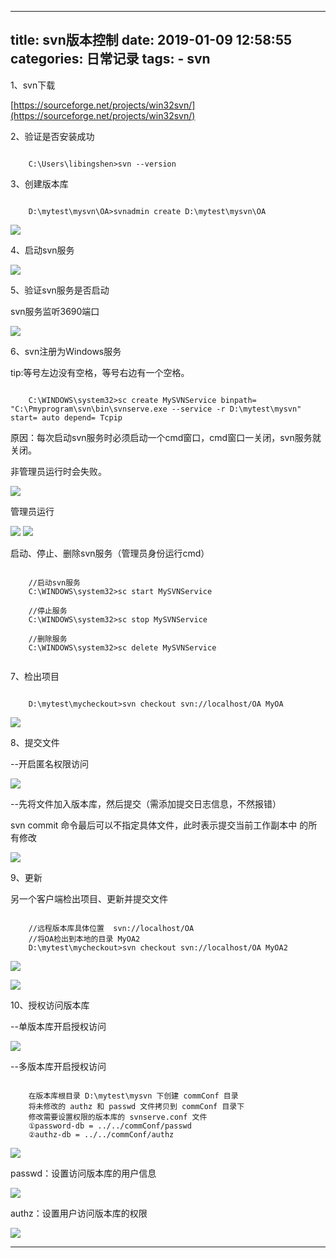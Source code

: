 
---
title: svn版本控制
date: 2019-01-09 12:58:55
categories: 日常记录
tags:
	-	svn
---

1、svn下载

[https://sourceforge.net/projects/win32svn/](https://sourceforge.net/projects/win32svn/)

2、验证是否安装成功

```

	C:\Users\libingshen>svn --version

```

3、创建版本库

```

	D:\mytest\mysvn\OA>svnadmin create D:\mytest\mysvn\OA

```
![](创建版本库.png)


4、启动svn服务

![](启动svn服务.png)

5、验证svn服务是否启动

svn服务监听3690端口

![](验证服务是否启动.png)

6、svn注册为Windows服务

tip:等号左边没有空格，等号右边有一个空格。

```

	C:\WINDOWS\system32>sc create MySVNService binpath= "C:\Pmyprogram\svn\bin\svnserve.exe --service -r D:\mytest\mysvn" start= auto depend= Tcpip

```

原因：每次启动svn服务时必须启动一个cmd窗口，cmd窗口一关闭，svn服务就关闭。

非管理员运行时会失败。

![](注册svn服务失败.png)

管理员运行

![](管理员注册svn服务成功.png)
![](创建svn服务.png)

启动、停止、删除svn服务（管理员身份运行cmd）

```

	//启动svn服务
	C:\WINDOWS\system32>sc start MySVNService

	//停止服务
	C:\WINDOWS\system32>sc stop MySVNService

	//删除服务
	C:\WINDOWS\system32>sc delete MySVNService


```

7、检出项目

```

	D:\mytest\mycheckout>svn checkout svn://localhost/OA MyOA

```

![](检查项目.png)

8、提交文件

--开启匿名权限访问

![](开启匿名权限访问.png)

--先将文件加入版本库，然后提交（需添加提交日志信息，不然报错）

svn commit 命令最后可以不指定具体文件，此时表示提交当前工作副本中
的所有修改

![](svn提交文件.png)

9、更新

另一个客户端检出项目、更新并提交文件

```

	//远程版本库具体位置  svn://localhost/OA
	//将OA检出到本地的目录 MyOA2
	D:\mytest\mycheckout>svn checkout svn://localhost/OA MyOA2

```

![](另一个客户端检出项目.png)

![](更新文件并提交文件.png)


10、授权访问版本库

--单版本库开启授权访问

![](授权访问版本库配置步骤一.png)

--多版本库开启授权访问

```

	在版本库根目录 D:\mytest\mysvn 下创建 commConf 目录
	将未修改的 authz 和 passwd 文件拷贝到 commConf 目录下
	修改需要设置权限的版本库的 svnserve.conf 文件
	①password-db = ../../commConf/passwd
	②authz-db = ../../commConf/authz

```
![](授权访问版本库配置步骤二.png)

passwd：设置访问版本库的用户信息

![](passwd.png)

authz：设置用户访问版本库的权限

![](authz.png)

---
